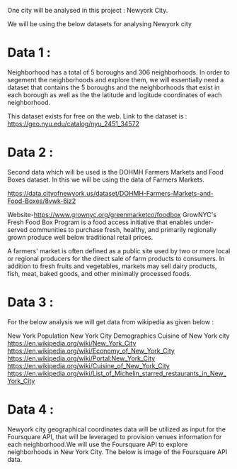 One city will be analysed in this project : Newyork City.

We will be using the below datasets for analysing Newyork city

# Data 1 : 

Neighborhood has a total of 5 boroughs and 306 neighborhoods. In order to segement the neighborhoods and explore them, we will essentially need a dataset that contains the 5 boroughs and the neighborhoods that exist in each borough as well as the the latitude and logitude coordinates of each neighborhood.

This dataset exists for free on the web. Link to the dataset is : https://geo.nyu.edu/catalog/nyu_2451_34572

# Data 2 : 

Second data which will be used is the DOHMH Farmers Markets and Food Boxes dataset. In this we will be using the data of Farmers Markets.

https://data.cityofnewyork.us/dataset/DOHMH-Farmers-Markets-and-Food-Boxes/8vwk-6iz2

Website-https://www.grownyc.org/greenmarketco/foodbox
GrowNYC's Fresh Food Box Program is a food access initiative that enables under-served communities to purchase fresh, healthy, and primarily regionally grown produce well below traditional retail prices.

A farmers' market is often defined as a public site used by two or more local or regional producers for the direct sale of farm products to consumers. In addition to fresh fruits and vegetables, markets may sell dairy products, fish, meat, baked goods, and other minimally processed foods.

# Data 3 : 

For the below analysis we will get data from wikipedia as given below :

New York Population
New York City Demographics
Cuisine of New York city
https://en.wikipedia.org/wiki/New_York_City
https://en.wikipedia.org/wiki/Economy_of_New_York_City
https://en.wikipedia.org/wiki/Portal:New_York_City
https://en.wikipedia.org/wiki/Cuisine_of_New_York_City
https://en.wikipedia.org/wiki/List_of_Michelin_starred_restaurants_in_New_York_City

# Data 4 : 
Newyork city geographical coordinates data will be utilized as input for the Foursquare API, that will be leveraged to provision venues information for each neighborhood.We will use the Foursquare API to explore neighborhoods in New York City. The below is image of the Foursquare API data.
